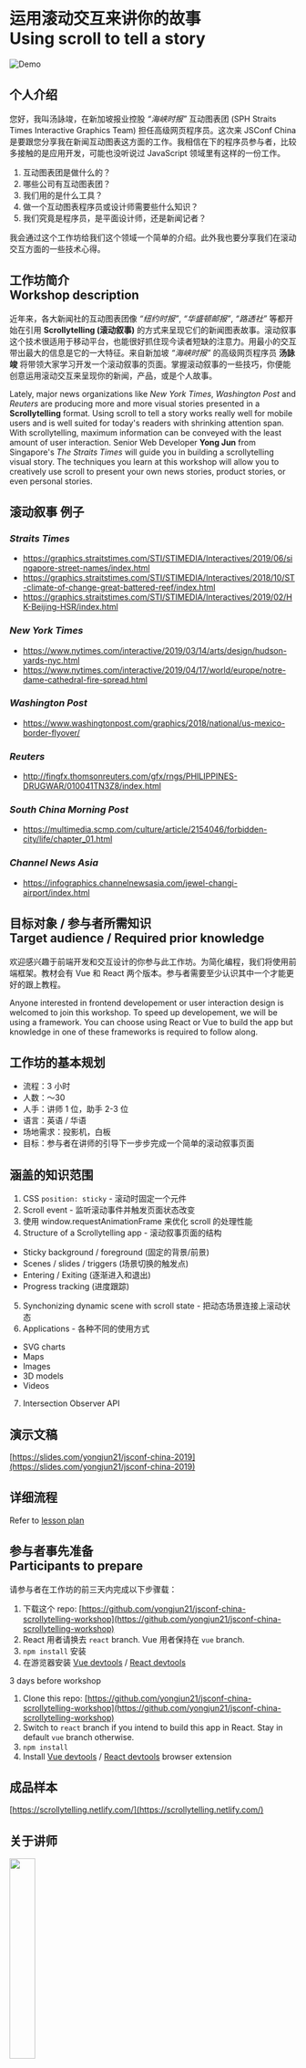 # 运用滚动交互来讲你的故事<br>Using scroll to tell a story

![Demo](./src/assets/scrollytelling.gif)

## 个人介绍

您好，我叫汤詠竣，在新加坡报业控股 *“海峡时报”* 互动图表团 (SPH Straits Times Interactive Graphics Team) 担任高级网页程序员。这次来 JSConf China 是要跟您分享我在新闻互动图表这方面的工作。我相信在下的程序员参与者，比较多接触的是应用开发，可能也没听说过 JavaScript 领域里有这样的一份工作。

1. 互动图表团是做什么的？
2. 哪些公司有互动图表团？
2. 我们用的是什么工具？
3. 做一个互动图表程序员或设计师需要些什么知识？
4. 我们究竟是程序员，是平面设计师，还是新闻记者？

我会通过这个工作坊给我们这个领域一个简单的介绍。此外我也要分享我们在滚动交互方面的一些技术心得。

## 工作坊简介<br>Workshop description

近年来，各大新闻社的互动图表团像 *“纽约时报”*, *“华盛顿邮报”*, *“路透社”* 等都开始在引用 **Scrollytelling (滚动叙事)** 的方式来呈现它们的新闻图表故事。滚动叙事这个技术很适用于移动平台，也能很好抓住现今读者短缺的注意力。用最小的交互带出最大的信息是它的一大特征。来自新加坡 *“海峡时报”* 的高级网页程序员 **汤詠竣** 将带领大家学习开发一个滚动叙事的页面。掌握滚动叙事的一些技巧，你便能创意运用滚动交互来呈现你的新闻，产品，或是个人故事。

Lately, major news organizations like *New York Times*, *Washington Post* and *Reuters* are producing more and more visual stories presented in a **Scrollytelling** format. Using scroll to tell a story works really well for mobile users and is well suited for today's readers with shrinking attention span. With scrollytelling, maximum information can be conveyed with the least amount of user interaction. Senior Web Developer **Yong Jun** from Singapore's *The Straits Times* will guide you in building a scrollytelling visual story. The techniques you learn at this workshop will allow you to creatively use scroll to present your own news stories, product stories, or even personal stories.

## 滚动叙事 例子

### *Straits Times*
- https://graphics.straitstimes.com/STI/STIMEDIA/Interactives/2019/06/singapore-street-names/index.html
- https://graphics.straitstimes.com/STI/STIMEDIA/Interactives/2018/10/ST-climate-of-change-great-battered-reef/index.html
- https://graphics.straitstimes.com/STI/STIMEDIA/Interactives/2019/02/HK-Beijing-HSR/index.html

### *New York Times*
- https://www.nytimes.com/interactive/2019/03/14/arts/design/hudson-yards-nyc.html
- https://www.nytimes.com/interactive/2019/04/17/world/europe/notre-dame-cathedral-fire-spread.html

### *Washington Post*
- https://www.washingtonpost.com/graphics/2018/national/us-mexico-border-flyover/

### *Reuters*
- http://fingfx.thomsonreuters.com/gfx/rngs/PHILIPPINES-DRUGWAR/010041TN3Z8/index.html

### *South China Morning Post*
- https://multimedia.scmp.com/culture/article/2154046/forbidden-city/life/chapter_01.html

### *Channel News Asia*
- https://infographics.channelnewsasia.com/jewel-changi-airport/index.html

## 目标对象 / 参与者所需知识<br>Target audience / Required prior knowledge

欢迎感兴趣于前端开发和交互设计的你参与此工作坊。为简化编程，我们将使用前端框架。教材会有 Vue 和 React 两个版本。参与者需要至少认识其中一个才能更好的跟上教程。

Anyone interested in frontend developement or user interaction design is welcomed to join this workshop. To speed up developement, we will be using a framework. You can choose using React or Vue to build the app but knowledge in one of these frameworks is required to follow along.

## 工作坊的基本规划

- 流程：3 小时
- 人数：～30
- 人手：讲师 1 位，助手 2-3 位
- 语言：英语 / 华语
- 场地需求：投影机，白板
- 目标：参与者在讲师的引导下一步步完成一个简单的滚动叙事页面

## 涵盖的知识范围

1. CSS `position: sticky` - 滚动时固定一个元件
2. Scroll event - 监听滚动事件并触发页面状态改变
3. 使用 window.requestAnimationFrame 来优化 scroll 的处理性能
4. Structure of a Scrollytelling app - 滚动叙事页面的结构
  - Sticky background / foreground (固定的背景/前景)
  - Scenes / slides / triggers (场景切换的触发点)
  - Entering / Exiting (逐渐进入和退出)
  - Progress tracking (进度跟踪)
5. Synchonizing dynamic scene with scroll state - 把动态场景连接上滚动状态
6. Applications - 各种不同的使用方式
  - SVG charts
  - Maps
  - Images
  - 3D models
  - Videos
7. Intersection Observer API

## 演示文稿

[https://slides.com/yongjun21/jsconf-china-2019](https://slides.com/yongjun21/jsconf-china-2019)

## 详细流程

Refer to [lesson plan](./doc/LESSON_PLAN.md)

## 参与者事先准备<br>Participants to prepare

请参与者在工作坊的前三天内完成以下步骤载：
1. 下载这个 repo: [https://github.com/yongjun21/jsconf-china-scrollytelling-workshop](https://github.com/yongjun21/jsconf-china-scrollytelling-workshop)
2. React 用者请换去 `react` branch. Vue 用者保持在 `vue` branch.
3. `npm install` 安装
4. 在游览器安装 [Vue devtools](https://github.com/vuejs/vue-devtools) / [React devtools](https://github.com/facebook/react-devtools)

3 days before workshop
1. Clone this repo: [https://github.com/yongjun21/jsconf-china-scrollytelling-workshop](https://github.com/yongjun21/jsconf-china-scrollytelling-workshop)
2. Switch to `react` branch if you intend to build this app in React. Stay in default `vue` branch otherwise.
3. `npm install`
4. Install [Vue devtools](https://github.com/vuejs/vue-devtools) / [React devtools](https://github.com/facebook/react-devtools) browser extension


## 成品样本

[https://scrollytelling.netlify.com/](https://scrollytelling.netlify.com/)

## 关于讲师

<img src="./src/assets/photo.jpg" width="30%" />

### 汤詠竣 🇸🇬

新加坡报业控股 <img src="./src/assets/sph-logo.png" height="24px" /> 海峡时报 <img src="./src/assets/st-logo.png" height="24px" />

高级网页程序员

在互动图表和数据可视化开发上有三年的经验。

热爱数据和编程。常在新加坡 Javascript 社区里做演讲/指导工作坊分享技术心得。

在六月份刚结束的 JSConf Asia 2019 指导了一个 SVG Animation 的工作坊。

## Get started

Install the dependencies...

```bash
cd svelte-app
npm install
```

...then start [Rollup](https://rollupjs.org):

```bash
npm run dev
```

Navigate to [localhost:5000](http://localhost:5000). You should see your app running. Edit a component file in `src`, save it, and reload the page to see your changes.

By default, the server will only respond to requests from localhost. To allow connections from other computers, edit the `sirv` commands in package.json to include the option `--host 0.0.0.0`.
